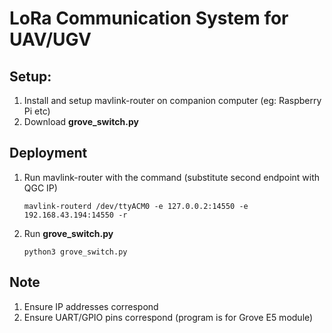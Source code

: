 # LoRa Communication System for UAV/UGV

## Setup:
1. Install and setup mavlink-router on companion computer (eg: Raspberry Pi etc) 
2. Download **grove_switch.py**

## Deployment
1. Run mavlink-router with the command (substitute second endpoint with QGC IP)
   ```
   mavlink-routerd /dev/ttyACM0 -e 127.0.0.2:14550 -e 192.168.43.194:14550 -r
   ```
2. Run **grove_switch.py**
   ```
   python3 grove_switch.py
   ```

## Note
1. Ensure IP addresses correspond
2. Ensure UART/GPIO pins correspond (program is for Grove E5 module)
